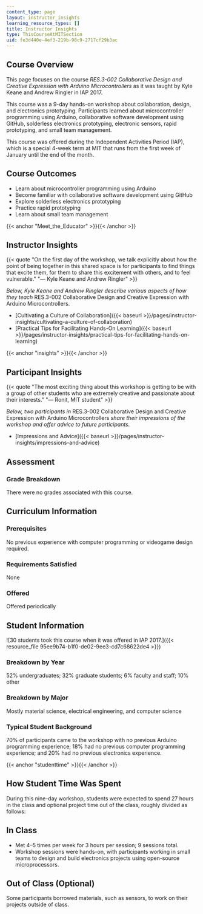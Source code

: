 ```yaml
---
content_type: page
layout: instructor_insights
learning_resource_types: []
title: Instructor Insights
type: ThisCourseAtMITSection
uid: fe3d440e-4ef3-219b-98c9-2717cf29b3ac
---
```


Course Overview
---------------

This page focuses on the course _RES.3-002 Collaborative Design and Creative Expression with Arduino Microcontrollers_ as it was taught by Kyle Keane and Andrew Ringler in IAP 2017.

This course was a 9-day hands-on workshop about collaboration, design, and electronics prototyping. Participants learned about microcontroller programming using Arduino, collaborative software development using GitHub, solderless electronics prototyping, electronic sensors, rapid prototyping, and small team management.

This course was offered during the Independent Activities Period (IAP), which is a special 4-week term at MIT that runs from the first week of January until the end of the month.

Course Outcomes
---------------

*   Learn about microcontroller programming using Arduino
*   Become familiar with collaborative software development using GitHub
*   Explore solderless electronics prototyping
*   Practice rapid prototyping
*   Learn about small team management

{{< anchor "Meet_the_Educator" >}}{{< /anchor >}}

Instructor Insights
-------------------

{{< quote "On the first day of the workshop, we talk explicitly about how the point of being together in this shared space is for participants to find things that excite them, for them to share this excitement with others, and to feel vulnerable." "— Kyle Keane and Andrew Ringler" >}}

_Below, Kyle Keane and Andrew Ringler describe various aspects of how they teach_ RES.3-002 Collaborative Design and Creative Expression with Arduino Microcontrollers.

*   [Cultivating a Culture of Collaboration]({{< baseurl >}}/pages/instructor-insights/cultivating-a-culture-of-collaboration)
*   [Practical Tips for Facilitating Hands-On Learning]({{< baseurl >}}/pages/instructor-insights/practical-tips-for-facilitating-hands-on-learning)

{{< anchor "insights" >}}{{< /anchor >}}

Participant Insights
--------------------

{{< quote "The most exciting thing about this workshop is getting to be with a group of other students who are extremely creative and passionate about their interests." "— Ronit, MIT student" >}}

_Below, two participants in_ RES.3-002 Collaborative Design and Creative Expression with Arduino Microcontrollers _share their impressions of the workshop and offer advice to future participants._

*   [Impressions and Advice]({{< baseurl >}}/pages/instructor-insights/impressions-and-advice)

Assessment
----------

### Grade Breakdown

There were no grades associated with this course.

Curriculum Information
----------------------

### Prerequisites

No previous experience with computer programming or videogame design required.

### Requirements Satisfied

None

### Offered

Offered periodically

Student Information
-------------------

![30 students took this course when it was offered in IAP 2017.]({{< resource_file 95ee9b74-b1f0-de02-9ee3-cd7c68622de4 >}})

### Breakdown by Year

52% undergraduates; 32% graduate students; 6% faculty and staff; 10% other

### Breakdown by Major

Mostly material science, electrical engineering, and computer science

### Typical Student Background

70% of participants came to the workshop with no previous Arduino programming experience; 18% had no previous computer programming experience; and 20% had no previous electronics experience.

{{< anchor "studenttime" >}}{{< /anchor >}}

How Student Time Was Spent
--------------------------

During this nine-day workshop, students were expected to spend 27 hours in the class and optional project time out of the class, roughly divided as follows:

In Class
--------

*   Met 4–5 times per week for 3 hours per session; 9 sessions total.
*   Workshop sessions were hands-on, with participants working in small teams to design and build electronics projects using open-source microprocessors.

Out of Class (Optional)
-----------------------

Some participants borrowed materials, such as sensors, to work on their projects outside of class.